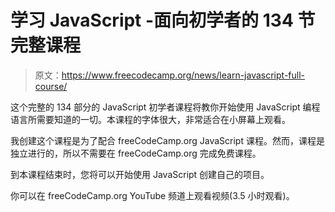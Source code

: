 # 学习 JavaScript -面向初学者的 134 节完整课程

> 原文：<https://www.freecodecamp.org/news/learn-javascript-full-course/>

这个完整的 134 部分的 JavaScript 初学者课程将教你开始使用 JavaScript 编程语言所需要知道的一切。本课程的字体很大，非常适合在小屏幕上观看。

我创建这个课程是为了配合 freeCodeCamp.org JavaScript 课程。然而，课程是独立进行的，所以不需要在 freeCodeCamp.org 完成免费课程。

到本课程结束时，您将可以开始使用 JavaScript 创建自己的项目。

你可以在 freeCodeCamp.org YouTube 频道上观看视频(3.5 小时观看)。‌